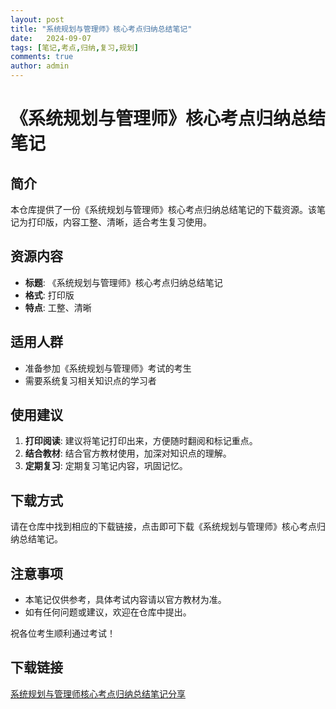 ```yaml
---
layout: post
title: "系统规划与管理师》核心考点归纳总结笔记"
date:   2024-09-07
tags: [笔记,考点,归纳,复习,规划]
comments: true
author: admin
---
```

# 《系统规划与管理师》核心考点归纳总结笔记

## 简介

本仓库提供了一份《系统规划与管理师》核心考点归纳总结笔记的下载资源。该笔记为打印版，内容工整、清晰，适合考生复习使用。

## 资源内容

- **标题**: 《系统规划与管理师》核心考点归纳总结笔记
- **格式**: 打印版
- **特点**: 工整、清晰

## 适用人群

- 准备参加《系统规划与管理师》考试的考生
- 需要系统复习相关知识点的学习者

## 使用建议

1. **打印阅读**: 建议将笔记打印出来，方便随时翻阅和标记重点。
2. **结合教材**: 结合官方教材使用，加深对知识点的理解。
3. **定期复习**: 定期复习笔记内容，巩固记忆。

## 下载方式

请在仓库中找到相应的下载链接，点击即可下载《系统规划与管理师》核心考点归纳总结笔记。

## 注意事项

- 本笔记仅供参考，具体考试内容请以官方教材为准。
- 如有任何问题或建议，欢迎在仓库中提出。

祝各位考生顺利通过考试！

## 下载链接

[系统规划与管理师核心考点归纳总结笔记分享](https://pan.quark.cn/s/19276a88d9d0)
